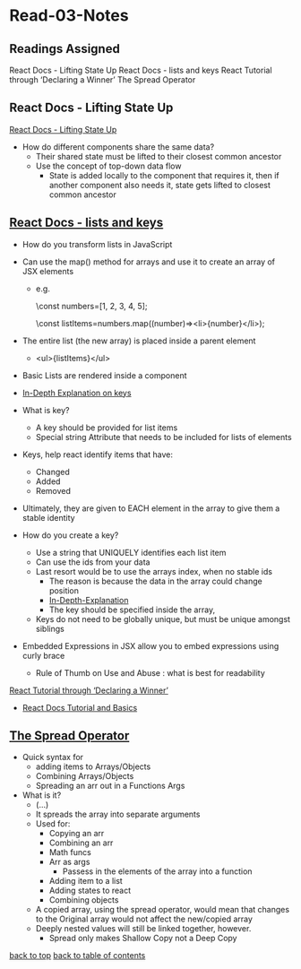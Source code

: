# Read-03-Notes

## Readings Assigned

React Docs - Lifting State Up
React Docs - lists and keys
React Tutorial through ‘Declaring a Winner’
The Spread Operator

## React Docs - Lifting State Up

[React Docs - Lifting State Up](https://reactjs.org/docs/lifting-state-up.html)

- How do different components share the same data?
  - Their shared state must be lifted to their closest common ancestor
  - Use the concept of top-down data flow
    - State is added locally to the component that requires it, then if another component also needs it, state gets lifted to closest common ancestor

## [React Docs - lists and keys](https://reactjs.org/docs/lists-and-keys.html)

- How do you transform lists in JavaScript
- Can use the map() method for arrays and use it to create an array of JSX elements

  - e.g.

    \const numbers=[1, 2, 3, 4, 5];

    \const listItems=numbers.map((number)=>&lt;li>{number}&lt;/li>);

- The entire list (the new array) is placed inside a parent element
  - &lt;ul>{listItems}&lt;/ul>
- Basic Lists are rendered inside a component
- [In-Depth Explanation on keys](<[https://reactjs.org/docs/reconciliation.html#recursing-on-children](https://reactjs.org/docs/reconciliation.html#recursing-on-children)>)
- What is key?
  - A key should be provided for list items
  - Special string Attribute that needs to be included for lists of elements
- Keys, help react identify items that have:
  - Changed
  - Added
  - Removed
- Ultimately, they are given to EACH element in the array to give them a stable identity
- How do you create a key?
  - Use a string that UNIQUELY identifies each list item
  - Can use the ids from your data
  - Last resort would be to use the arrays index, when no stable ids
    - The reason is because the data in the array could change position
    - [In-Depth-Explanation](<[https://medium.com/@robinpokorny/index-as-a-key-is-an-anti-pattern-e0349aece318](https://medium.com/@robinpokorny/index-as-a-key-is-an-anti-pattern-e0349aece318)>)
    - The key should be specified inside the array,
  - Keys do not need to be globally unique, but must be unique amongst siblings
- Embedded Expressions in JSX allow you to embed expressions using curly brace
  - Rule of Thumb on Use and Abuse : what is best for readability

[React Tutorial through ‘Declaring a Winner’](https://reactjs.org/tutorial/tutorial.html)

- [React Docs Tutorial and Basics](<[https://reactjs.org/tutorial/tutorial.html](https://reactjs.org/tutorial/tutorial.html)>)


## [The Spread Operator](https://medium.com/coding-at-dawn/how-to-use-the-spread-operator-in-javascript-b9e4a8b06fab)

- Quick syntax for
  - adding items to Arrays/Objects
  - Combining Arrays/Objects
  - Spreading an arr out in a Functions Args
- What is it?
  - (...)
  - It spreads the array into separate arguments
  - Used for:
    - Copying an arr
    - Combining an arr
    - Math funcs
    - Arr as args
      - Passess in the elements of the array into a function
    - Adding item to a list
    - Adding states to react
    - Combining objects
  - A copied array, using the spread operator, would mean that changes to the Original array would not affect the new/copied array
  - Deeply nested values will still be linked together, however.
    - Spread only makes Shallow Copy not a Deep Copy

[back to top](#Read-03-Notes)
[back to table of contents](/README.md)
